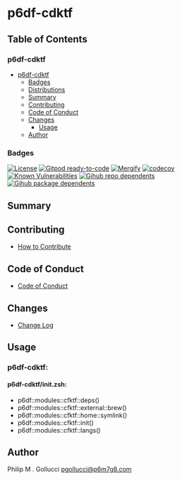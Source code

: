 # p6df-cdktf

## Table of Contents


### p6df-cdktf
- [p6df-cdktf](#p6df-cdktf)
  - [Badges](#badges)
  - [Distributions](#distributions)
  - [Summary](#summary)
  - [Contributing](#contributing)
  - [Code of Conduct](#code-of-conduct)
  - [Changes](#changes)
    - [Usage](#usage)
  - [Author](#author)

### Badges

[![License](https://img.shields.io/badge/License-Apache%202.0-yellowgreen.svg)](https://opensource.org/licenses/Apache-2.0)
[![Gitpod ready-to-code](https://img.shields.io/badge/Gitpod-ready--to--code-blue?logo=gitpod)](https://gitpod.io/#https://github.com/p6m7g8/p6df-cdktf)
[![Mergify](https://img.shields.io/endpoint.svg?url=https://gh.mergify.io/badges/p6m7g8/p6df-cdktf/&style=flat)](https://mergify.io)
[![codecov](https://codecov.io/gh/p6m7g8/p6df-cdktf/branch/master/graph/badge.svg?token=14Yj1fZbew)](https://codecov.io/gh/p6m7g8/p6df-cdktf)
[![Known Vulnerabilities](https://snyk.io/test/github/p6m7g8/p6df-cdktf/badge.svg?targetFile=package.json)](https://snyk.io/test/github/p6m7g8/p6df-cdktf?targetFile=package.json)
[![Gihub repo dependents](https://badgen.net/github/dependents-repo/p6m7g8/p6df-cdktf)](https://github.com/p6m7g8/p6df-cdktf/network/dependents?dependent_type=REPOSITORY)
[![Gihub package dependents](https://badgen.net/github/dependents-pkg/p6m7g8/p6df-cdktf)](https://github.com/p6m7g8/p6df-cdktf/network/dependents?dependent_type=PACKAGE)

## Summary

## Contributing

- [How to Contribute](CONTRIBUTING.md)

## Code of Conduct

- [Code of Conduct](https://github.com/p6m7g8/.github/blob/master/CODE_OF_CONDUCT.md)

## Changes

- [Change Log](CHANGELOG.md)

## Usage

### p6df-cdktf:

#### p6df-cdktf/init.zsh:

- p6df::modules::cfktf::deps()
- p6df::modules::cfktf::external::brew()
- p6df::modules::cfktf::home::symlink()
- p6df::modules::cfktf::init()
- p6df::modules::cfktf::langs()

## Author

Philip M . Gollucci <pgollucci@p6m7g8.com>
